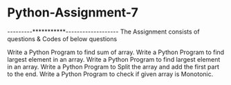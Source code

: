 # Python-Assignment-7
---------***********-------------------
The Assignment consists of questions & Codes of below questions

Write a Python Program to find sum of array.
Write a Python Program to find largest element in an array.
Write a Python Program to find largest element in an array.
Write a Python Program to Split the array and add the first part to the end.
Write a Python Program to check if given array is Monotonic.
